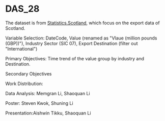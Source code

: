 # DAS_28

The dataset is from [Statistics.Scotland](https://statistics.gov.scot/resource?uri=http%3A%2F%2Fstatistics.gov.scot%2Fdata%2Fexports), which focus on the export data of Scotland.

Variable Selection: 
DateCode, Value (renamed as "Vlaue (million pounds (GBP))"), Industry Sector (SIC 07), Export Destination (filter out "International")

Primary Objectives:
Time trend of the value group by industry and Destination.

Secondary Objectives


Work Distribution:

  Data Analysis: Memgran Li, Shaoquan Li
  
  Poster: Steven Kwok, Shuning Li
  
  Presentation:Aishwin Tikku, Shaoquan Li
